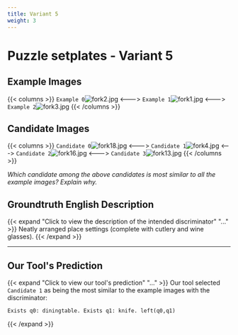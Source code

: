```yaml
---
title: Variant 5
weight: 3
---
```


# Puzzle setplates - Variant 5

## Example Images
{{< columns >}}
`Example 0`![fork2.jpg](/natscene_data/images/fork2.jpg)
<--->
`Example 1`![fork1.jpg](/natscene_data/images/fork1.jpg)
<--->
`Example 2`![fork3.jpg](/natscene_data/images/fork3.jpg)
{{< /columns >}}

## Candidate Images
{{< columns >}}
`Candidate 0`![fork18.jpg](/natscene_data/images/fork18.jpg)
<--->
`Candidate 1`![fork4.jpg](/natscene_data/images/fork4.jpg)
<--->
`Candidate 2`![fork16.jpg](/natscene_data/images/fork16.jpg)
<--->
`Candidate 3`![fork13.jpg](/natscene_data/images/fork13.jpg)
{{< /columns >}}

*Which candidate among the above candidates is most similar to all the example images? Explain why.*

## Groundtruth English Description

{{< expand "Click to view the description of the intended discriminator" "..." >}}
Neatly arranged place settings (complete with cutlery and wine glasses).
{{< /expand >}}

---



## Our Tool's Prediction

{{< expand "Click to view our tool's prediction" "..." >}}
Our tool selected `Candidate 1` as being the most similar to the example images with the discriminator:
```plaintext
Exists q0: diningtable. Exists q1: knife. left(q0,q1)
```
{{< /expand >}}
